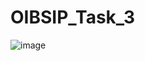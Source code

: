 # OIBSIP_Task_3

![image](https://github.com/Agent47UG/OIBSIP_Task_3/assets/96368299/4cd783fb-bd39-4bc0-9587-3603ab131959)
